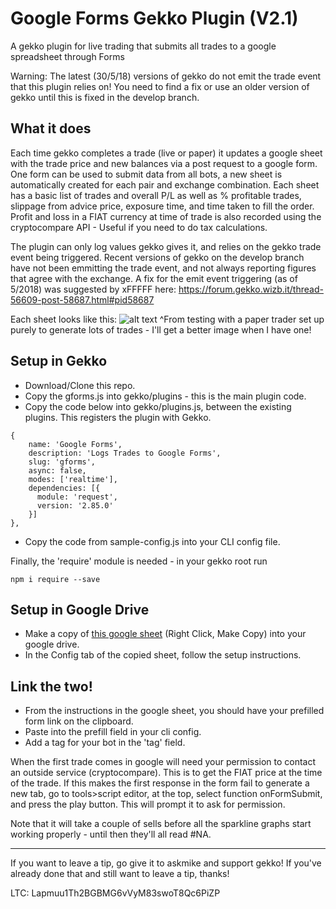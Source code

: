 # Google Forms Gekko Plugin (V2.1)
A gekko plugin for live trading that submits all trades to a google spreadsheet through Forms

Warning: The latest (30/5/18) versions of gekko do not emit the trade event that this plugin relies on! You need to find a fix or use an older version of gekko until this is fixed in the develop branch.

## What it does
Each time gekko completes a trade (live or paper) it updates a google sheet with the trade price and new balances via a post request to a google form. 
One form can be used to submit data from all bots, a new sheet is automatically created for each pair and exchange combination. Each sheet has a basic list of trades and overall P/L as well as % profitable trades, slippage from advice price, exposure time, and time taken to fill the order.
Profit and loss in a FIAT currency at time of trade is also recorded using the cryptocompare API - Useful if you need to do tax calculations.

The plugin can only log values gekko gives it, and relies on the gekko trade event being triggered. Recent versions of gekko on the develop branch have not been emmitting the trade event, and not always reporting figures that agree with the exchange.
A fix for the emit event triggering (as of 5/2018) was suggested by xFFFFF here: https://forum.gekko.wizb.it/thread-56609-post-58687.html#pid58687



Each sheet looks like this:
![alt text](https://i.imgur.com/pDQrveG.png "Example")
^From testing with a paper trader set up purely to generate lots of trades - I'll get a better image when I have one!

## Setup in Gekko
* Download/Clone this repo.
* Copy the gforms.js into gekko/plugins - this is the main plugin code.
* Copy the code below into gekko/plugins.js, between the existing plugins. This registers the plugin with Gekko.
```
{
    name: 'Google Forms',
    description: 'Logs Trades to Google Forms',
    slug: 'gforms',
    async: false,
    modes: ['realtime'],
    dependencies: [{
      module: 'request',
      version: '2.85.0'
    }]
},
```
* Copy the code from sample-config.js into your CLI config file.

Finally, the 'require' module is needed - in your gekko root run
```
npm i require --save
```

## Setup in Google Drive
* Make a copy of [this google sheet](https://drive.google.com/drive/folders/1z8DTSmIa6W4tyupwOGPsBSDTbhKSYoo0?usp=sharing) (Right Click, Make Copy) into your google drive. 
* In the Config tab of the copied sheet, follow the setup instructions.
  
## Link the two!
* From the instructions in the google sheet, you should have your prefilled form link on the clipboard.
* Paste into the prefill field in your cli config.
* Add a tag for your bot in the 'tag' field.

When the first trade comes in google will need your permission to contact an outside service (cryptocompare). This is to get the FIAT price at the time of the trade. If this makes the first response in the form fail to generate a new tab, go to tools>script editor, at the top, select function onFormSubmit, and press the play button. This will prompt it to ask for permission.

Note that it will take a couple of sells before all the sparkline graphs start working properly - until then they'll all read #NA.
___
If you want to leave a tip, go give it to askmike and support gekko! If you've already done that and still want to leave a tip, thanks!

LTC: Lapmuu1Th2BGBMG6vVyM83swoT8Qc6PiZP

